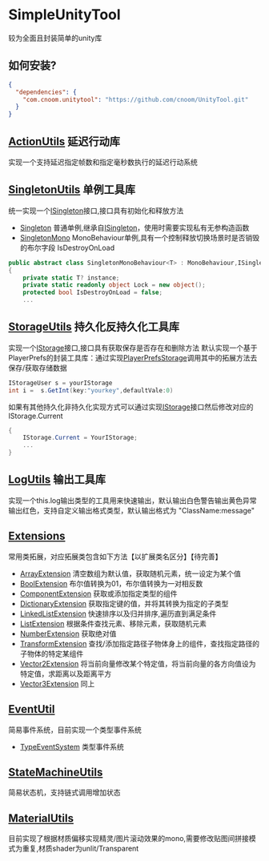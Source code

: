 ﻿SimpleUnityTool
===
较为全面且封装简单的unity库
## 如何安装?
```json
{
  "dependencies": {
    "com.cnoom.unitytool": "https://github.com/cnoom/UnityTool.git"
  }
}
```
## [ActionUtils](Runtime/ActionUtils) 延迟行动库
实现一个支持延迟指定帧数和指定毫秒数执行的延迟行动系统


## [SingletonUtils](Runtime/SingletonUtils) 单例工具库
统一实现一个[ISingleton](Runtime/SingletonUtils/ISingleton.cs)接口,接口具有初始化和释放方法
- [Singleton](Runtime/SingletonUtils/Singleton.cs)
  普通单例,继承自[ISingleton](Runtime/SingletonUtils/ISingleton.cs)，使用时需要实现私有无参构造函数
- [SingletonMono](Runtime/SingletonUtils/SingletonMono.cs)
  MonoBehaviour单例,具有一个控制释放切换场景时是否销毁的布尔字段 IsDestroyOnLoad
```c#
public abstract class SingletonMonoBehaviour<T> : MonoBehaviour,ISingleton where T : SingletonMonoBehaviour<T>
{
    private static T? instance;
    private static readonly object Lock = new object();
    protected bool IsDestroyOnLoad = false;
    ...
```

## [StorageUtils](Runtime/StorageUtils) 持久化反持久化工具库
实现一个[IStorage](Runtime/StorageUtils/IStorage.cs)接口,接口具有获取保存是否存在和删除方法
默认实现一个基于PlayerPrefs的封装工具库：通过实现[PlayerPrefsStorage](Runtime/StorageUtils/PlayerPrefsStorage.cs)调用其中的拓展方法去保存/获取存储数据
```C#
IStorageUser s = yourIStorage
int i =  s.GetInt(key:"yourkey",defaultVale:0)
```
如果有其他持久化非持久化实现方式可以通过实现[IStorage](Runtime/StorageUtils/IStorage.cs)接口然后修改对应的IStorage.Current
```c#
{
    IStorage.Current = YourIStorage;
    ...
}
```

## [LogUtils](RunTime/LogUtils) 输出工具库
实现一个this.log输出类型的工具用来快速输出，默认输出白色警告输出黄色异常输出红色，支持自定义输出格式类型，默认输出格式为 "ClassName:message"

## [Extensions](Runtime/Extensions)
常用类拓展，对应拓展类包含如下方法【以扩展类名区分】【待完善】
- [ArrayExtension](Runtime/Extensions/ArrayExtension.cs) 清空数组为默认值，获取随机元素，统一设定为某个值
- [BoolExtension](Runtime/Extensions/BoolExtension.cs) 布尔值转换为01，布尔值转换为一对相反数
- [ComponentExtension](Runtime/Extensions/ComponentExtension.cs) 获取或添加指定类型的组件
- [DictionaryExtension](Runtime/Extensions/DictionaryExtension.cs) 获取指定键的值，并将其转换为指定的子类型
- [LinkedListExtension](Runtime/Extensions/LinkedListExtension.cs) 快速排序以及归并排序,遍历直到满足条件
- [ListExtension](Runtime/Extensions/ListExtension.cs) 根据条件查找元素、移除元素，获取随机元素
- [NumberExtension](Runtime/Extensions/NumberExtension.cs) 获取绝对值
- [TransformExtension](Runtime/Extensions/TransformExtension.cs) 查找/添加指定路径子物体身上的组件，查找指定路径的子物体的特定某组件
- [Vector2Extension](Runtime/Extensions/Vector2Extension.cs) 将当前向量修改某个特定值，将当前向量的各方向值设为特定值，求距离以及距离平方
- [Vector3Extension](Runtime/Extensions/Vector3Extension.cs) 同上

## [EventUtil](Runtime/EventUtils)
简易事件系统，目前实现一个类型事件系统
- [TypeEventSystem](Runtime/EventUtils/TypeEventSystem.cs)
类型事件系统

## [StateMachineUtils](Runtime/StateMachineUtils)
简易状态机，支持链式调用增加状态

## [MaterialUtils](Runtime/MaterialUtils)
目前实现了根据材质偏移实现精灵/图片滚动效果的mono,需要修改贴图间拼接模式为重复,材质shader为unlit/Transparent


